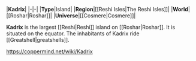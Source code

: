 |**Kadrix**|
|-|-|
|**Type**|Island|
|**Region**|[[Reshi Isles\|The Reshi Isles]]|
|**World**|[[Roshar\|Roshar]]|
|**Universe**|[[Cosmere\|Cosmere]]|

**Kadrix** is the largest [[Reshi\|Reshi]] island on [[Roshar\|Roshar]]. It is situated on the equator.
The inhabitants of Kadrix ride [[Greatshell\|greatshells]].



https://coppermind.net/wiki/Kadrix